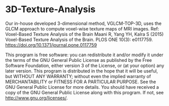 # 3D-Texture-Analysis
Our in-house developed 3-dimensional method, VGLCM-TOP-3D, uses the GLCM approach to compute voxel-wise texture maps of MRI images. Ref: Voxel-Based Texture Analysis of the Brain  Maani R, Yang YH, Kalra S (2015) Voxel-Based Texture Analysis of the Brain. PLOS ONE 10(3): e0117759. https://doi.org/10.1371/journal.pone.0117759


This program is free software: you can redistribute it and/or modify it under the terms of the GNU General Public License as published by the Free Software Foundation, either version 3 of the License, or (at your option) any later version.
This program is distributed in the hope that it will be useful, but WITHOUT ANY WARRANTY; without even the implied warranty of MERCHANTABILITY or FITNESS FOR A PARTICULAR PURPOSE. See the GNU General Public License for more details.
You should have received a copy of the GNU General Public License along with this program. If not, see http://www.gnu.org/licenses/.
